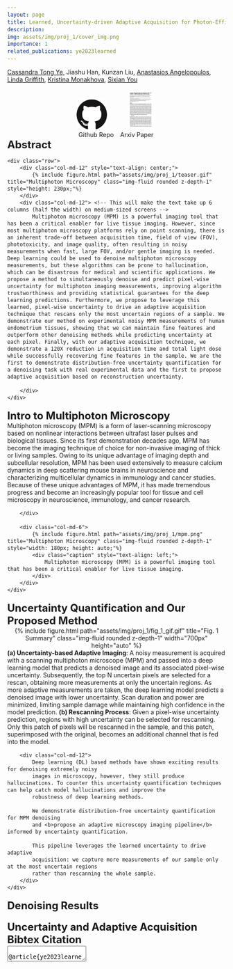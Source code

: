 ```yaml
---
layout: page
title: Learned, Uncertainty-driven Adaptive Acquisition for Photon-Efficient Multiphoton Microscopy
description: 
img: assets/img/proj_1/cover_img.png
importance: 1
related_publications: ye2023learned
---
```

[Cassandra Tong Ye](https://kristinamonakhova.com/), Jiashu Han, Kunzan Liu, [Anastasios Angelopoulos](https://people.eecs.berkeley.edu/~angelopoulos/), [Linda Griffith](https://lgglab.mit.edu/), [Kristina Monakhova](http://kristinamonakhova.com/), [Sixian You](https://sixianyou.mit.edu/)

<div style="text-align: center;">
  <div style="display: inline-block;">
    <a href="https://github.com/cassandra-t-ye/Learned_Uncertainty_Quantification">
      <img src="/assets/img/proj_1/github.png" alt="Github Repo" style="width: 70px; height: auto; margin-right: 20px; text-align: center;">
    </a>
    <div class="caption" style="text-align: center;">Github Repo</div>
  </div>
  <div style="display: inline-block;">
    <a href="https://arxiv.org/abs/2310.16102">
      <img src="/assets/img/proj_1/paper_front_page.png" alt="Arxiv Paper" style="width: 70px; height: auto; margin-left: 20px; text-align: center;">
    </a>
    <div class="caption" style="text-align: center;">Arxiv Paper</div>
  </div>
</div>


<!-- **Authors:** [Cassandra Tong Ye <sup>1</sup>](https://cassandra-t-ye.gtihub.io), Jiashu Han, Kunzan Liu, [Anastasios Angelopoulos](https://people.eecs.berkeley.edu/~angelopoulos/), [Linda Griffith](https://lgglab.mit.edu/), [Kristina Monakhova](http://kristinamonakhova.com/), [Sixian You](https://sixianyou.mit.edu/) 
-->
<div class="section">
    <b style="font-size: 24px;">Abstract</b>
    
    <div class="row">
        <div class="col-md-12" style="text-align: center;"> 
            {% include figure.html path="assets/img/proj_1/teaser.gif" title="Multiphoton Microscopy" class="img-fluid rounded z-depth-1" style="height: 230px;"%}
        </div>
        <div class="col-md-12"> <!-- This will make the text take up 6 columns (half the width) on medium-sized screens -->
            Multiphoton microscopy (MPM) is a powerful imaging tool that has been a critical enabler for live tissue imaging. However, since most multiphoton microscopy platforms rely on point scanning, there is an inherent trade-off between acquisition time, field of view (FOV), phototoxicity, and image quality, often resulting in noisy measurements when fast, large FOV, and/or gentle imaging is needed. Deep learning could be used to denoise multiphoton microscopy measurements, but these algorithms can be prone to hallucination, which can be disastrous for medical and scientific applications. We propose a method to simultaneously denoise and predict pixel-wise uncertainty for multiphoton imaging measurements, improving algorithm trustworthiness and providing statistical guarantees for the deep learning predictions. Furthermore, we propose to leverage this learned, pixel-wise uncertainty to drive an adaptive acquisition technique that rescans only the most uncertain regions of a sample. We demonstrate our method on experimental noisy MPM measurements of human endometrium tissues, showing that we can maintain fine features and outperform other denoising methods while predicting uncertainty at each pixel. Finally, with our adaptive acquisition technique, we demonstrate a 120X reduction in acquisition time and total light dose while successfully recovering fine features in the sample. We are the first to demonstrate distribution-free uncertainty quantification for a denoising task with real experimental data and the first to propose adaptive acquisition based on reconstruction uncertainty. 

        </div>
    </div>
</div>

<div class="section" style="margin-top: 20px;">
    <b style="font-size: 24px;">Intro to Multiphoton Microscopy</b>
    <div class="row">
        <div class="col-md-6">
            Multiphoton microscopy (MPM) is a form of laser-scanning microscopy based on nonlinear interactions between ultrafast laser pulses and biological tissues. Since its first demonstration decades ago, MPM has become the imaging technique of choice for non-invasive imaging of thick or living samples. Owing to its unique advantage of imaging depth and subcellular resolution, MPM has been used extensively to measure calcium dynamics in deep scattering mouse brains in neuroscience and characterizing multicellular dynamics in immunology and cancer studies. Because of these unique advantages of MPM, it has made tremendous progress and become an increasingly popular tool for tissue and cell microscopy in neuroscience, immunology, and cancer research.

        </div>

        <div class="col-md-6">
            {% include figure.html path="assets/img/proj_1/mpm.png" title="Multiphoton Microscopy" class="img-fluid rounded z-depth-1" style="width: 180px; height: auto;"%}
            <div class="caption" style="text-align: left;">
                Multiphoton microscopy (MPM) is a powerful imaging tool that has been a critical enabler for live tissue imaging.
            </div>
        </div>
    </div>
</div>

<div class="section" style="margin-top: 20px;">
    <b style="font-size: 24px;">Uncertainty Quantification and Our Proposed Method</b>
    <div class="row">
        <div class="col-sm mt-3 mt-md-0" style="text-align: center;">
            {% include figure.html path="assets/img/proj_1/fig_1_gif.gif" title="Fig. 1 Summary" class="img-fluid rounded z-depth-1" width="700px" height="auto" %}        
        <div class="caption" style="text-align: left;">
            <b>(a) Uncertainty-based Adaptive Imaging</b>: A noisy measurement is acquired with a scanning multiphoton microscope (MPM) and passed into a deep learning model that predicts a denoised image and its associated pixel-wise uncertainty. Subsequently, the top N uncertain pixels are selected for a rescan, obtaining more measurements at only the uncertain regions. As more adaptive measurements are taken, the deep learning model predicts a denoised image with lower uncertainty. Scan duration and power are minimized, limiting sample damage while maintaining high confidence in the model prediction.
            <b>(b) Rescanning Process</b>: Given a pixel-wise uncertainty prediction, regions with high uncertainty can be selected for rescanning. Only this patch of pixels will be rescanned in the sample, and this patch, superimposed with the original, becomes an additional channel that is fed into the model.
        </div>
    </div>

        <div class="col-md-12">
            Deep learning (DL) based methods have shown exciting results for denoising extremely noisy
            images in microscopy, however, they still produce hallucinations. To counter this uncertainty quantification techniques can help catch model hallucinations and improve the
            robustness of deep learning methods.

            We demonstrate distribution-free uncertainty quantification for MPM denoising
            and <b>propose an adaptive microscopy imaging pipeline</b> informed by uncertainty quantification.   

            This pipeline leverages the learned uncertainty to drive adaptive
            acquisition: we capture more measurements of our sample only at the most uncertain regions
            rather than rescanning the whole sample.     
        </div>
    </div>
</div>

<div class="section" style="margin-top: 20px;">
    <b style="font-size: 24px;">Denoising Results</b>



</div>

<div class="section" style="margin-top: 20px;">
    <b style="font-size: 24px;">Uncertainty and Adaptive Acquisition</b>



</div>


<div class="row">
    <div class="col-md-12">
        <b style="font-size: 24px;">Bibtex Citation</b>
        <div class="form-group col-md-10 col-md-offset-1">
            <textarea id="bibtex" class="form-control" readonly style="overflow: auto;">
                @article{ye2023learned,
                title = {Learned, Uncertainty-driven Adaptive Acquisition for Photon-Efficient Multiphoton Microscopy},
                author = {Ye, Cassandra Tong and Han, Jiashu and Liu, Kunzan and Angelopoulos, Anastasios and Griffith, Linda and Monakhova, Kristina and You, Sixian},
                journal = {arXiv preprint arXiv:2310.16102},
                year = {2023}
                }
            </textarea>
        </div>
    </div>
</div>






